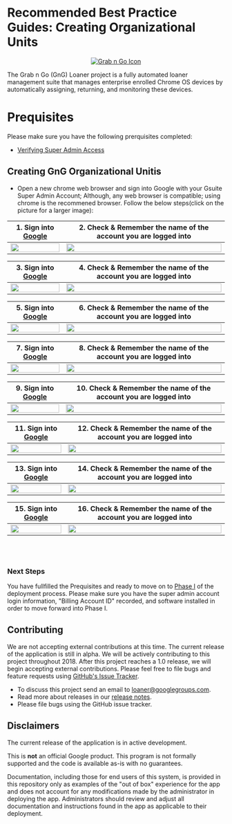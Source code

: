 <!-- mdformat off(GitHub header) -->
Recommended Best Practice Guides: Creating Organizational Units
======
<!-- mdformat on -->

<p align="center">
  <a href="#grabngo--">
    <img src="https://storage.googleapis.com/gngloaners/gnglogo.png" alt="Grab n Go Icon" />
  </a>
</p>

The Grab n Go (GnG) Loaner project is a fully automated loaner management suite
that manages enterprise enrolled Chrome OS devices by automatically assigning,
returning, and monitoring these devices.


# Prequisites
Please make sure you have the following prerquisites completed:
*	[Verifying Super Admin Access](docs/deployment/prerequisites/verifysuperadminaccess/README.md)

## Creating GnG Organizational Unitis
*	Open a new chrome web browser and sign into Google with your Gsuite Super Admin Account;
Although, any web browser is compatible; using chrome is the recommened browser. 
Follow the below steps(click on the picture for a larger image):


**1.**	Sign into [Google](https://Google.com)         |**2.**  Check & Remember the name of the account you are logged into
:-------------------------:|:-------------------------:
<a href="https://bit.ly/2EDMaiB"><img src="https://bit.ly/2NBdNM4" style="width:100%"/></a> |  <a href="https://bit.ly/2H6tWaW"><img src="https://bit.ly/2EDMaiB" style="width:100%"/></a>
 
 
**3.**	Sign into [Google](https://Google.com)         |**4.**  Check & Remember the name of the account you are logged into
:-------------------------:|:-------------------------:
<a href="http://bit.ly/2HgTzpN"><img src="http://bit.ly/2UgZOxc" style="width:100%"/></a> |  <a href="http://bit.ly/2Equ0zr"><img src="http://bit.ly/2IKSZCX" style="width:100%"/></a>


**5.**	Sign into [Google](https://Google.com)         |**6.**  Check & Remember the name of the account you are logged into
:-------------------------:|:-------------------------:
<a href="http://bit.ly/2ILTXPk"><img src="http://bit.ly/2BVuOeX" style="width:100%"/></a> |  <a href="http://bit.ly/2EGBBLn"><img src="http://bit.ly/2C20dwv" style="width:100%"/></a>



 **7.**	Sign into [Google](https://Google.com)         |**8.**  Check & Remember the name of the account you are logged into
:-------------------------:|:-------------------------:
<a href="http://bit.ly/2NKunsI"><img src="http://bit.ly/2IWBBv9" style="width:100%"/></a> |  <a href="http://bit.ly/2TAgIdg"><img src="http://bit.ly/2EQiezM" style="width:100%"/></a> 



 **9.**	Sign into [Google](https://Google.com)         |**10.**  Check & Remember the name of the account you are logged into
:-------------------------:|:-------------------------:
<a href="http://bit.ly/2Tw2HNH"><img src="http://bit.ly/2XEhDZe" style="width:100%"/></a> |  <a href="http://bit.ly/2H55MhF"><img src="http://bit.ly/2UqMyGs" style="width:100%"/></a> 


**11.**	Sign into [Google](https://Google.com)         |**12.**  Check & Remember the name of the account you are logged into
:-------------------------:|:-------------------------:
<a href="http://bit.ly/2Ti6tuN"><img src="http://bit.ly/2EHwvNK" style="width:100%"/></a> |  <a href="http://bit.ly/2EDCu6l"><img src="http://bit.ly/2H4po5J" style="width:100%"/></a> 


**13.**	Sign into [Google](https://Google.com)         |**14.**  Check & Remember the name of the account you are logged into
:-------------------------:|:-------------------------:
<a href="http://bit.ly/2Tmg1ET"><img src="http://bit.ly/2SMKW88" style="width:100%"/></a> |  <a href="http://bit.ly/2XAdiGq"><img src="http://bit.ly/2NKtssi" style="width:100%"/></a> 



**15.**	Sign into [Google](https://Google.com)         |**16.**  Check & Remember the name of the account you are logged into
:-------------------------:|:-------------------------:
<a href="http://bit.ly/2VD8kH7"><img src="http://bit.ly/2XILNuC" style="width:100%"/></a> |  <a href="http://bit.ly/2HioxgX"><img src="http://bit.ly/2XHNLLC" style="width:100%"/></a> 






<br></br>


### Next Steps
You have fullfilled the Prequisites and ready to move on to [Phase I]() of the deployment process. Please 
make sure you have the super admin account login information, "Billing Account ID" recorded, and software 
installed in order to move forward into Phase I.


## Contributing

We are not accepting external contributions at this time. The current release of
the application is still in alpha. We will be actively contributing to this
project throughout 2018. After this project reaches a 1.0 release, we will begin
accepting external contributions. Please feel free to file bugs and feature
requests using [GitHub's Issue
Tracker](https://github.com/google/loaner/issues).

* To discuss this project send an email to loaner@googlegroups.com.
* Read more about releases in our [release notes](docs/release_notes.md).
* Please file bugs using the GitHub issue tracker.


## Disclaimers

The current release of the application is in active development.

This is **not** an official Google product. This program is not formally
supported and the code is available as-is with no guarantees.

Documentation, including those for end users of this system, is provided in this
repository only as examples of the "out of box" experience for the app and does
not account for any modifications made by the administrator in deploying the
app. Administrators should review and adjust all documentation and instructions
found in the app as applicable to their deployment.
